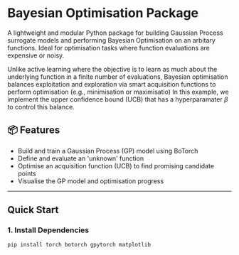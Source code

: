 # Bayesian Optimisation Package

A lightweight and modular Python package for building Gaussian Process surrogate models and performing Bayesian Optimisation on an arbitary functions. Ideal for optimisation tasks where function evaluations are expensive or noisy.

Unlike active learning where the objective is to learn as much about the underlying function in a finite number of evaluations, Bayesian optimisation balances exploitation and exploration via smart acquisition functions to perform optimisation (e.g., minimisation or maximisatio) In this example, we implement the upper confidence bound (UCB) that has a hyperparamater $\beta$ to control this balance.

## 📦 Features

- Build and train a Gaussian Process (GP) model using BoTorch
- Define and evaluate an 'unknown' function
- Optimise an acquisition function (UCB) to find promising candidate points
- Visualise the GP model and optimisation progress

---

## Quick Start

### 1. Install Dependencies

```bash
pip install torch botorch gpytorch matplotlib
